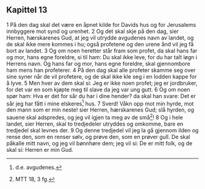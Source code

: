 ## Kapittel 13

1 På den dag skal det være en åpnet kilde for Davids hus og for Jerusalems innbyggere mot synd og urenhet.
2 Og det skal skje på den dag, sier Herren, hærskarenes Gud, at jeg vil utrydde avgudenes navn av landet, og de skal ikke mere kommes i hu; også profetene og den urene ånd vil jeg få bort av landet.
3 Og om noen heretter står fram som profet, da skal hans far og mor, hans egne foreldre, si til ham: Du skal ikke leve, for du har talt løgn i Herrens navn. Og hans far og mor, hans egne foreldre, skal gjennombore ham mens han profeterer.
4 På den dag skal alle profeter skamme seg over sine syner når de vil profetere, og de skal ikke kle seg i en lodden kappe for å lyve.
5 Men hver av dem skal si: Jeg er ikke noen profet; jeg er jordbruker, for det var en som kjøpte meg til slave da jeg var ung gutt.
6 Og om noen spør ham: Hva er det for sår du har i dine hender? da skal han svare: Det er sår jeg har fått i mine elskeres[^1] hus.
7 Sverd! Våkn opp mot min hyrde, mot den mann som er min neste! sier Herren, hærskarenes Gud; slå hyrden, og sauene skal adspredes, og jeg vil igjen ta meg av de små[^2]!
8 Og i hele landet, sier Herren, skal to tredjedeler utryddes og omkomme, bare en tredjedel skal levnes der.
9 Og denne tredjedel vil jeg la gå gjennom ilden og rense den, som en renser sølv, og prøve den, som en prøver gull. De skal påkalle mitt navn, og jeg vil bønnhøre dem; jeg vil si: De er mitt folk, og de skal si: Herren er min Gud.

[^1]:  d.e. avgudenes.
[^2]:  MTT 18, 3 fg.
